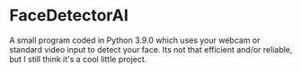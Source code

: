 # FaceDetectorAI
A small program coded in Python 3.9.0 which uses your webcam or standard video input to detect your face. Its not that efficient and/or reliable, but I still think it's a cool little project.

